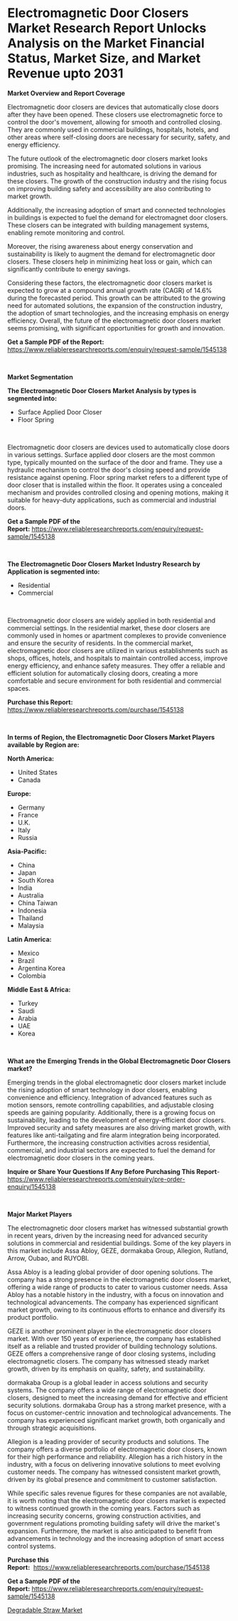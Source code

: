 <p><h1>Electromagnetic Door Closers Market Research Report Unlocks Analysis on the Market Financial Status, Market Size, and Market Revenue upto 2031</h1></p><p><strong>Market Overview and Report Coverage</strong></p>
<p><p>Electromagnetic door closers are devices that automatically close doors after they have been opened. These closers use electromagnetic force to control the door's movement, allowing for smooth and controlled closing. They are commonly used in commercial buildings, hospitals, hotels, and other areas where self-closing doors are necessary for security, safety, and energy efficiency.</p><p>The future outlook of the electromagnetic door closers market looks promising. The increasing need for automated solutions in various industries, such as hospitality and healthcare, is driving the demand for these closers. The growth of the construction industry and the rising focus on improving building safety and accessibility are also contributing to market growth.</p><p>Additionally, the increasing adoption of smart and connected technologies in buildings is expected to fuel the demand for electromagnet door closers. These closers can be integrated with building management systems, enabling remote monitoring and control.</p><p>Moreover, the rising awareness about energy conservation and sustainability is likely to augment the demand for electromagnetic door closers. These closers help in minimizing heat loss or gain, which can significantly contribute to energy savings.</p><p>Considering these factors, the electromagnetic door closers market is expected to grow at a compound annual growth rate (CAGR) of 14.6% during the forecasted period. This growth can be attributed to the growing need for automated solutions, the expansion of the construction industry, the adoption of smart technologies, and the increasing emphasis on energy efficiency. Overall, the future of the electromagnetic door closers market seems promising, with significant opportunities for growth and innovation.</p></p>
<p><strong>Get a Sample PDF of the Report:</strong> <a href="https://www.reliableresearchreports.com/enquiry/request-sample/1545138">https://www.reliableresearchreports.com/enquiry/request-sample/1545138</a></p>
<p>&nbsp;</p>
<p><strong>Market Segmentation</strong></p>
<p><strong>The Electromagnetic Door Closers Market Analysis by types is segmented into:</strong></p>
<p><ul><li>Surface Applied Door Closer</li><li>Floor Spring</li></ul></p>
<p>&nbsp;</p>
<p><p>Electromagnetic door closers are devices used to automatically close doors in various settings. Surface applied door closers are the most common type, typically mounted on the surface of the door and frame. They use a hydraulic mechanism to control the door's closing speed and provide resistance against opening. Floor spring market refers to a different type of door closer that is installed within the floor. It operates using a concealed mechanism and provides controlled closing and opening motions, making it suitable for heavy-duty applications, such as commercial and industrial doors.</p></p>
<p><strong>Get a Sample PDF of the Report:</strong>&nbsp;<a href="https://www.reliableresearchreports.com/enquiry/request-sample/1545138">https://www.reliableresearchreports.com/enquiry/request-sample/1545138</a></p>
<p>&nbsp;</p>
<p><strong>The Electromagnetic Door Closers Market Industry Research by Application is segmented into:</strong></p>
<p><ul><li>Residential</li><li>Commercial</li></ul></p>
<p>&nbsp;</p>
<p><p>Electromagnetic door closers are widely applied in both residential and commercial settings. In the residential market, these door closers are commonly used in homes or apartment complexes to provide convenience and ensure the security of residents. In the commercial market, electromagnetic door closers are utilized in various establishments such as shops, offices, hotels, and hospitals to maintain controlled access, improve energy efficiency, and enhance safety measures. They offer a reliable and efficient solution for automatically closing doors, creating a more comfortable and secure environment for both residential and commercial spaces.</p></p>
<p><strong>Purchase this Report:</strong>&nbsp; <a href="https://www.reliableresearchreports.com/purchase/1545138">https://www.reliableresearchreports.com/purchase/1545138</a></p>
<p>&nbsp;</p>
<p><strong>In terms of Region, the Electromagnetic Door Closers Market Players available by Region are:</strong></p>
<p>
    <p> <strong> North America: </strong>
        <ul>
            <li>United States</li>
            <li>Canada</li>
        </ul>
        </p> 
    <p> <strong> Europe: </strong>
        <ul>
            <li>Germany</li>
            <li>France</li>
            <li>U.K.</li>
            <li>Italy</li>
            <li>Russia</li>
        </ul>
        </p> 
    <p> <strong> Asia-Pacific: </strong>
        <ul>
            <li>China</li>
            <li>Japan</li>
            <li>South Korea</li>
            <li>India</li>
            <li>Australia</li>
            <li>China Taiwan</li>
            <li>Indonesia</li>
            <li>Thailand</li>
            <li>Malaysia</li>
        </ul>
        </p> 
    <p> <strong> Latin America: </strong>
        <ul>
            <li>Mexico</li>
            <li>Brazil</li>
            <li>Argentina Korea</li>
            <li>Colombia</li>
        </ul>
        </p> 
    <p> <strong> Middle East & Africa: </strong>
        <ul>
            <li>Turkey</li>
            <li>Saudi</li>
            <li>Arabia</li>
            <li>UAE</li>
            <li>Korea</li>
        </ul>
    </p>
    </p>
<p>&nbsp;</p>
<p><strong>What are the Emerging Trends in the Global Electromagnetic Door Closers market?</strong></p>
<p><p>Emerging trends in the global electromagnetic door closers market include the rising adoption of smart technology in door closers, enabling convenience and efficiency. Integration of advanced features such as motion sensors, remote controlling capabilities, and adjustable closing speeds are gaining popularity. Additionally, there is a growing focus on sustainability, leading to the development of energy-efficient door closers. Improved security and safety measures are also driving market growth, with features like anti-tailgating and fire alarm integration being incorporated. Furthermore, the increasing construction activities across residential, commercial, and industrial sectors are expected to fuel the demand for electromagnetic door closers in the coming years.</p></p>
<p><strong>Inquire or Share Your Questions If Any Before Purchasing This Report</strong>- <a href="https://www.reliableresearchreports.com/enquiry/pre-order-enquiry/1545138">https://www.reliableresearchreports.com/enquiry/pre-order-enquiry/1545138</a></p>
<p>&nbsp;</p>
<p><strong>Major Market Players</strong></p>
<p><p>The electromagnetic door closers market has witnessed substantial growth in recent years, driven by the increasing need for advanced security solutions in commercial and residential buildings. Some of the key players in this market include Assa Abloy, GEZE, dormakaba Group, Allegion, Rutland, Arrow, Oubao, and RUYOBI.</p><p>Assa Abloy is a leading global provider of door opening solutions. The company has a strong presence in the electromagnetic door closers market, offering a wide range of products to cater to various customer needs. Assa Abloy has a notable history in the industry, with a focus on innovation and technological advancements. The company has experienced significant market growth, owing to its continuous efforts to enhance and diversify its product portfolio.</p><p>GEZE is another prominent player in the electromagnetic door closers market. With over 150 years of experience, the company has established itself as a reliable and trusted provider of building technology solutions. GEZE offers a comprehensive range of door closing systems, including electromagnetic closers. The company has witnessed steady market growth, driven by its emphasis on quality, safety, and sustainability.</p><p>dormakaba Group is a global leader in access solutions and security systems. The company offers a wide range of electromagnetic door closers, designed to meet the increasing demand for effective and efficient security solutions. dormakaba Group has a strong market presence, with a focus on customer-centric innovation and technological advancements. The company has experienced significant market growth, both organically and through strategic acquisitions.</p><p>Allegion is a leading provider of security products and solutions. The company offers a diverse portfolio of electromagnetic door closers, known for their high performance and reliability. Allegion has a rich history in the industry, with a focus on delivering innovative solutions to meet evolving customer needs. The company has witnessed consistent market growth, driven by its global presence and commitment to customer satisfaction.</p><p>While specific sales revenue figures for these companies are not available, it is worth noting that the electromagnetic door closers market is expected to witness continued growth in the coming years. Factors such as increasing security concerns, growing construction activities, and government regulations promoting building safety will drive the market's expansion. Furthermore, the market is also anticipated to benefit from advancements in technology and the increasing adoption of smart access control systems.</p></p>
<p><strong>Purchase this Report:</strong>&nbsp;&nbsp;<a href="https://www.reliableresearchreports.com/purchase/1545138">https://www.reliableresearchreports.com/purchase/1545138</a></p>
<p></p>
<p><strong>Get a Sample PDF of the Report:</strong>&nbsp;<a href="https://www.reliableresearchreports.com/enquiry/request-sample/1545138">https://www.reliableresearchreports.com/enquiry/request-sample/1545138</a></p>
<p><p><a href="https://github.com/antony131rp/Market-Research-Report-List-1/blob/main/degradable-straw-market.md">Degradable Straw Market</a></p></p>
